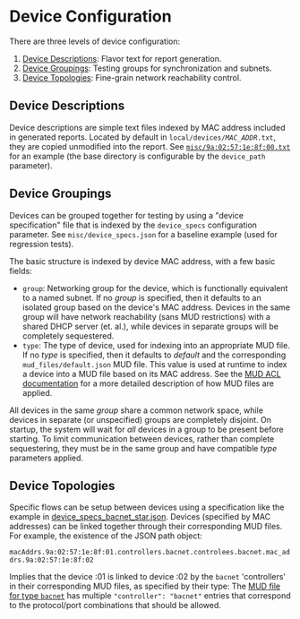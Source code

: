 # Device Configuration

There are three levels of device configuration:
1. [Device Descriptions](#device-descriptions): Flavor text for report generation.
2. [Device Groupings](#device-groupings): Testing groups for synchronization and subnets.
3. [Device Topologies](#device-topologies): Fine-grain network reachability control.

## Device Descriptions

Device descriptions are simple text files indexed by MAC address included in generated
reports. Located by default in <code>local/devices/<em>MAC_ADDR</em>.txt</code>, they are
copied unmodified into the report. See
[`misc/9a:02:57:1e:8f:00.txt`](../misc/9a:02:57:1e:8f:00.txt)
for an example (the base directory is configurable by the `device_path` parameter).

## Device Groupings

Devices can be grouped together for testing by using a "device specification"
file that is indexed by the `device_specs` configuration parameter. See
`misc/device_specs.json` for a baseline example (used for regression tests).

The basic structure is indexed by device MAC address, with a few basic fields:

* `group`: Networking group for the device, which is functionally
equivalent to a named subnet. If no <em>group</em> is specified, then it
defaults to an isolated group based on the device's MAC address. Devices in
the same group will have network reachability (sans MUD restrictions) with
a shared DHCP server (et. al.), while devices in separate groups will be
completely sequestered.
* `type`: The type of device, used for indexing into an appropriate MUD
file. If no <em>type</em> is specified, then it defaults to <em>default</em>
and the corresponding `mud_files/default.json` MUD file. This value is
used at runtime to index a device into a MUD file based on its MAC address.
See the [MUD ACL documentation](mudacl.md) for a more detailed description
of how MUD files are applied.

All devices in the same _group_ share a common network space, while devices in
separate (or unspecified) groups are completely disjoint. On startup, the system
will wait for _all_ devices in a group to be present before starting. To limit
communication between devices, rather than complete sequestering, they must
be in the same group and have compatible _type_ parameters applied.

## Device Topologies

Specific flows can be setup between devices using a specification like the example
in [device_specs_bacnet_star.json](../misc/device_specs_bacnet_star.json). Devices
(specified by MAC addresses) can be linked together through their corresponding
MUD files. For example, the existence of the JSON path object:

`macAddrs.9a:02:57:1e:8f:01.controllers.bacnet.controlees.bacnet.mac_addrs.9a:02:57:1e:8f:02`

Implies that the device :01 is linked to device :02 by the `bacnet` 'controllers' in their
corresponding MUD files, as specified by their type: The
[MUD file for type `bacnet`](../mud_files/bacnet.json) has multiple `"controller": "bacnet"`
entries that correspond to the protocol/port combinations that should be allowed.

